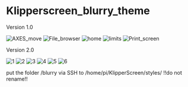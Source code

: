 # Klipperscreen_blurry_theme
Version 1.0


![AXES_move](https://user-images.githubusercontent.com/111509593/231819493-aadc9808-b94f-4984-aed5-f4a70b33175d.png) ![File_browser](https://user-images.githubusercontent.com/111509593/231819590-8d7c745e-3dad-46f5-8183-8844c70862d4.png) ![home](https://user-images.githubusercontent.com/111509593/231819592-7ea425a4-bdca-4ab9-ab4f-a1366c923ad9.png) ![limits](https://user-images.githubusercontent.com/111509593/231819594-a1200c86-4e0b-4327-a53e-b3df385dffdb.png) ![Print_screen](https://user-images.githubusercontent.com/111509593/231819600-5b1872aa-bcd9-4d88-8733-aed120cf6de6.png)

Version 2.0

![1](https://github.com/bumbeng/Klipperscreen_blurry_theme/assets/111509593/d635230e-6f08-4bbf-8366-26be8a0cc99e)
![2](https://github.com/bumbeng/Klipperscreen_blurry_theme/assets/111509593/3858b4c2-0c27-4303-b07f-a686f181884d)
![3](https://github.com/bumbeng/Klipperscreen_blurry_theme/assets/111509593/d9fa480f-f19f-4a5b-83fc-d962772eb376)
![4](https://github.com/bumbeng/Klipperscreen_blurry_theme/assets/111509593/2433d9c4-b9ba-4b04-b20c-652a44999758)
![5](https://github.com/bumbeng/Klipperscreen_blurry_theme/assets/111509593/3db37bcb-1729-46ea-8dbb-4d6069572489)
![6](https://github.com/bumbeng/Klipperscreen_blurry_theme/assets/111509593/d21d4ff0-6985-4826-a491-6009456e737f)




put the folder /blurry via SSH to /home/pi/KlipperScreen/styles/
!!do not rename!!

